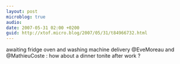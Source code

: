 ```yaml
---
layout: post
microblog: true
audio: 
date: 2007-05-31 02:00 +0200
guid: http://xtof.micro.blog/2007/05/31/t84966732.html
---
```

awaiting fridge oven and washing machine delivery @EveMoreau and @MathieuCoste : how about a dinner tonite after work ?
